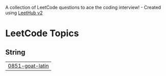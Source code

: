 A collection of LeetCode questions to ace the coding interview! - Created using [LeetHub v2](https://github.com/arunbhardwaj/LeetHub-2.0)
<!---LeetCode Topics Start-->
# LeetCode Topics
## String
|  |
| ------- |
| [0851-goat-latin](https://github.com/Sandipde01/LeetCode_Problems/tree/master/0851-goat-latin) |
<!---LeetCode Topics End-->